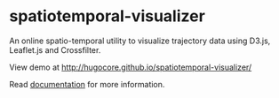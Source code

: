 spatiotemporal-visualizer
=========================

An online spatio-temporal utility to visualize trajectory data using D3.js, Leaflet.js and Crossfilter.

View demo at http://hugocore.github.io/spatiotemporal-visualizer/

Read [documentation](sigr_63925_project_report.pdf?raw=true) for more information.
